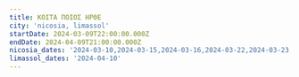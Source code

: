 ```yaml
---
title: ΚΟΙΤΑ ΠΟΙΟΣ ΗΡΘΕ
city: 'nicosia, limassol'
startDate: 2024-03-09T22:00:00.000Z
endDate: 2024-04-09T21:00:00.000Z
nicosia_dates: '2024-03-10,2024-03-15,2024-03-16,2024-03-22,2024-03-23,2024-03-29,2024-03-30'
limassol_dates: '2024-04-10'
---
```


